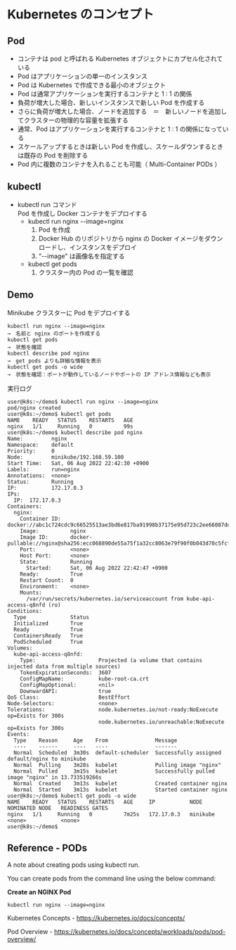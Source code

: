 # Kubernetes のコンセプト
## Pod
- コンテナは pod と呼ばれる Kubernetes オブジェクトにカプセル化されている
- Pod はアプリケーションの単一のインスタンス
- Pod は Kubernetes で作成できる最小のオブジェクト
- Pod は通常アプリケーションを実行するコンテナと 1 : 1 の関係
- 負荷が増大した場合、新しいインスタンスで新しい Pod を作成する
- さらに負荷が増大した場合、ノードを追加する　＝　新しいノードを追加してクラスターの物理的な容量を拡張する
- 通常、Pod はアプリケーションを実行するコンテナと 1 : 1 の関係になっている
- スケールアップするときは新しい Pod を作成し、スケールダウンするときは既存の Pod を削除する
- Pod 内に複数のコンテナを入れることも可能（ Multi-Container PODs ）

## kubectl
- kubectl run コマンド  
  Pod を作成し Docker コンテナをデプロイする
  - kubectl run nginx --image=nginx
    1) Pod を作成  
    2) Docker Hub のリポジトリから nginx の Docker イメージをダウンロードし、インスタンスをデプロイ  
    3) "--image" は画像名を指定する
  - kubectl get pods
    1) クラスター内の Pod の一覧を確認

## Demo
Minikube クラスターに Pod をデプロイする

```
kubectl run nginx --image=nginx
→　名前と nginx のポートを作成する
kubectl get pods
→　状態を確認
kubectl describe pod nginx
→　get pods よりも詳細な情報を表示
kubectl get pods -o wide
→　状態を確認：ポートが動作しているノードやポートの IP アドレス情報なども表示
```
実行ログ
```
user@k8s:~/demo$ kubectl run nginx --image=nginx
pod/nginx created
user@k8s:~/demo$ kubectl get pods
NAME    READY   STATUS    RESTARTS   AGE
nginx   1/1     Running   0          99s
user@k8s:~/demo$ kubectl describe pod nginx
Name:         nginx
Namespace:    default
Priority:     0
Node:         minikube/192.168.59.100
Start Time:   Sat, 06 Aug 2022 22:42:30 +0900
Labels:       run=nginx
Annotations:  <none>
Status:       Running
IP:           172.17.0.3
IPs:
  IP:  172.17.0.3
Containers:
  nginx:
    Container ID:   docker://abc1c724cdc9c66525513ae3bd6e817ba91998b37175e95d723c2ee66087dd30
    Image:          nginx
    Image ID:       docker-pullable://nginx@sha256:ecc068890de55a75f1a32cc8063e79f90f0b043d70c5fcf28f1713395a4b3d49
    Port:           <none>
    Host Port:      <none>
    State:          Running
      Started:      Sat, 06 Aug 2022 22:42:47 +0900
    Ready:          True
    Restart Count:  0
    Environment:    <none>
    Mounts:
      /var/run/secrets/kubernetes.io/serviceaccount from kube-api-access-q8nfd (ro)
Conditions:
  Type              Status
  Initialized       True 
  Ready             True 
  ContainersReady   True 
  PodScheduled      True 
Volumes:
  kube-api-access-q8nfd:
    Type:                    Projected (a volume that contains injected data from multiple sources)
    TokenExpirationSeconds:  3607
    ConfigMapName:           kube-root-ca.crt
    ConfigMapOptional:       <nil>
    DownwardAPI:             true
QoS Class:                   BestEffort
Node-Selectors:              <none>
Tolerations:                 node.kubernetes.io/not-ready:NoExecute op=Exists for 300s
                             node.kubernetes.io/unreachable:NoExecute op=Exists for 300s
Events:
  Type    Reason     Age    From               Message
  ----    ------     ----   ----               -------
  Normal  Scheduled  3m30s  default-scheduler  Successfully assigned default/nginx to minikube
  Normal  Pulling    3m28s  kubelet            Pulling image "nginx"
  Normal  Pulled     3m15s  kubelet            Successfully pulled image "nginx" in 13.733519266s
  Normal  Created    3m13s  kubelet            Created container nginx
  Normal  Started    3m13s  kubelet            Started container nginx
user@k8s:~/demo$ kubectl get pods -o wide
NAME    READY   STATUS    RESTARTS   AGE     IP           NODE       NOMINATED NODE   READINESS GATES
nginx   1/1     Running   0          7m25s   172.17.0.3   minikube   <none>           <none>
user@k8s:~/demo$ 
```

## Reference - PODs

A note about creating pods using kubectl run.


You can create pods from the command line using the below command:


**Create an NGINX Pod**
```
kubectl run nginx --image=nginx
```

Kubernetes Concepts - https://kubernetes.io/docs/concepts/

Pod Overview - https://kubernetes.io/docs/concepts/workloads/pods/pod-overview/
